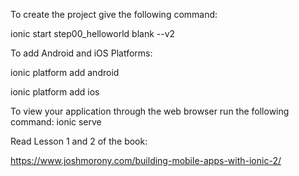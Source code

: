 To create the project give the following command:

ionic start step00_helloworld blank --v2

To add Android and iOS Platforms:

ionic platform add android

ionic platform add ios

To view your application through the web browser run the following command:
ionic serve

Read Lesson 1 and 2 of the book:

https://www.joshmorony.com/building-mobile-apps-with-ionic-2/



